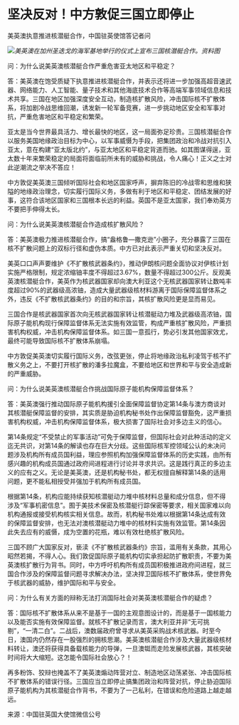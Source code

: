 # 坚决反对！中方敦促三国立即停止

美英澳执意推进核潜艇合作，中国驻英使馆答记者问

![](https://inews.gtimg.com/om_bt/OS5tgO-pRL8OjzKql5hU0zgW9wuPM9J19_ZcMsBnMnq04AA/1000)_美英澳在加州圣迭戈的海军基地举行的仪式上宣布三国核潜艇合作。资料图_

问：为什么说美英澳核潜艇合作严重危害亚太地区和平稳定？

答：美英澳在饱受质疑下执意推进核潜艇合作，并表示还将进一步加强高超音速武器、网络能力、人工智能、量子技术和其他海底技术合作等高端军事领域信息和技术共享。三国在地区加强深度安全互动，制造核扩散风险，冲击国际核不扩散体系，将加剧冷战思维回潮，诱发新一轮军备竞赛，进一步挑动地区安全和军事对抗，严重危害地区和平稳定和繁荣。

亚太是当今世界最具活力、增长最快的地区，这一局面弥足珍贵。三国核潜艇合作以服务美国地缘政治目标为中心，以军事威慑为手段，把集团政治和冷战对抗引入亚太，意在构建“亚太版北约”，与亚太地区和平稳定背道而驰。如其图谋得逞，亚太数十年来繁荣稳定的局面将面临前所未有的威胁和挑战，令人痛心！正义之士对此逆潮流之举决不答应！

中方敦促美英澳三国倾听国际社会和地区国家呼声，摒弃陈旧的冷战零和思维和狭隘的地缘政治理念，切实履行国际义务，多做有利于地区和平稳定、团结发展的好事，这符合该地区国家和三国根本长远的利益。英国不是亚太国家，我们奉劝英方不要把手伸得太长。

问：为什么说美英澳核潜艇合作造成核扩散风险？

答：美英澳极力推进核潜艇合作，搞“盎格鲁—撒克逊”小圈子，充分暴露了三国在核不扩散问题上的双标行径和虚伪本质。中方已对此表示严重关切和坚决反对。

美英口口声声要维护《不扩散核武器条约》，推动伊朗核问题全面协议对伊核计划实施严格限制，规定浓缩铀丰度不得超过3.67%，数量不得超过300公斤。反观美英澳核潜艇合作，美英作为核武器国家却向澳大利亚这个无核武器国家转让数吨丰度超过90%的武器级高浓铀，造成大量武器级核材料游离于国际保障监督体系之外，违反《不扩散核武器条约》的目的和宗旨，其核扩散风险更是显而易见。

三国合作是核武器国家首次向无核武器国家转让核潜艇动力堆及武器级高浓铀，国际原子能机构现行保障监督体系无法实施有效监管，构成严重核扩散风险，严重损害机构权威，冲击机构保障监督体系。如三国一意孤行，势必引发其他国家效尤，最终可能导致国际核不扩散体系崩塌。

中方敦促美英澳切实履行国际义务，改弦更张，停止将地缘政治私利凌驾于核不扩散义务之上，不要打开核扩散的潘多拉魔盒，不要给地区和世界和平与安全造成新的严重威胁。

问：为什么说美英澳核潜艇合作挑战国际原子能机构保障监督体系？

答：美英澳强行推动国际原子能机构援引全面保障监督协定第14条与澳方商谈对其核潜艇保障监督的安排，其实质是胁迫机构秘书处作出保障监督豁免，这严重损害机构权威，冲击机构保障监督体系，极大损害了国际社会对多边主义的信心。

第14条规定“不受禁止的军事活动”可免于保障监督，但国际社会对此种活动的定义迄无共识，对第14条的解读也存在巨大分歧。这些国际核军控领域公认的未决问题涉及机构所有成员国利益，理应参照机构加强保障监督体系的历史实践，由所有感兴趣的机构成员国通过政府间进程进行讨论并寻求共识。这是践行真正的多边主义的应有之义。无论是美英澳，还是机构秘书处，都无权擅自解释第14条的适用问题，更不能私相授受并强加于机构所有成员国。

根据第14条，机构应能持续获知核潜艇动力堆中核材料总量和成分信息，但不得涉及“军事机密信息”。囿于美技术保密及核潜艇行踪保密等要求，相关国家难以向机构通报或接受机构核实相关信息。故而，机构秘书处难以根据第14条达成有效的保障监督安排，也无法对澳核潜艇动力堆中的核材料实施有效监管。第14条因此失去应有的威慑，成为空置的花瓶，难以有效杜绝核扩散风险。

三国不顾广大国家反对，亵渎《不扩散核武器条约》宗旨，滥用有关条款，其用心昭然若揭，不得人心。我们敦促国际原子能机构切实承担起防扩散职责，不要为美英澳核扩散行为背书。同时，中方呼吁机构所有成员国积极推进政府间进程，就三国合作涉及的保障监督问题寻求解决办法，坚决捍卫国际核不扩散体系，使世界免于核武器的威胁，维护国际和平与安全。

问：为什么有关方面的辩称无法打消国际社会对美英澳核潜艇合作的疑虑？

答：国际核不扩散体系从来不是基于一国的主观意图设计的，而是基于一国核能力以及能否实施有效保障监督。就核不扩散记录而言，澳大利亚并非“无可挑剔”，“一清二白”。二战后，澳数届政府曾寻求从美英采购战术核武器。时至今日，澳国内仍然存在一股强烈的拥核思潮。美英澳核潜艇合作涉及大量武器级核材料转让，澳还将获得具备载核能力的导弹，一旦澳铤而走险发展核武器，其核突破时间将大大缩短。这怎能令国际社会放心？！

再多粉饰、狡辩也掩盖不了美英澳煽动阵营对立、制造地区动荡紧张、冲击国际核不扩散体系的错误行径。三国应当立即停止搞集团政治和阵营对抗，停止胁迫国际原子能机构为其核潜艇合作背书，不要为了一己私利，在错误和危险道路上越走越远。

来源：中国驻英国大使馆微信公号

